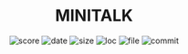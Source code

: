 <h1 align="center">MINITALK</h1>

<p align="center">
    <img alt="score" src="https://img.shields.io/static/v1?label=score&message=125/100&color=brightgreen&logo=42&logoColor=green">
    <img alt="date" src="https://img.shields.io/static/v1?label=date&message=May%2022th,%202023&color=ff6984&logo=Cachet&logoColor=green">
    <img alt="size" src="https://img.shields.io/github/languages/code-size/darrenkuro/42_minitalk?label=size">
    <img alt="loc" src="https://img.shields.io/tokei/lines/github/darrenkuro/42_minitalk?label=lines">
    <img alt="file" src="https://img.shields.io/github/directory-file-count/darrenkuro/42_minitalk/submitted/srcs?label=files">
    <img alt="commit" src="https://img.shields.io/github/last-commit/darrenkuro/42_minitalk">
</p>

